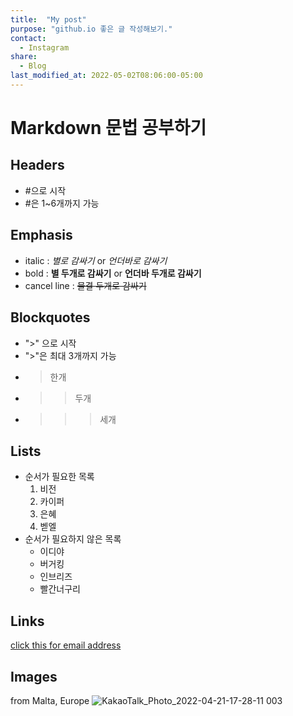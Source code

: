 ```yaml
---
title:  "My post"
purpose: "github.io 좋은 글 작성해보기."
contact:
  - Instagram
share:
  - Blog
last_modified_at: 2022-05-02T08:06:00-05:00
---
```


Markdown 문법 공부하기
===

## Headers
  - #으로 시작
  - #은 1~6개까지 가능
## Emphasis
  - italic : *별로 감싸기* or _언더바로 감싸기_
  - bold : **별 두개로 감싸기** or __언더바 두개로 감싸기__
  - cancel line : ~~물결 두개로 감싸기~~
## Blockquotes
  - ">" 으로 시작
  - ">"은 최대 3개까지 가능
  - > 한개
  - >> 두개
  - >>> 세개
## Lists
  - 순서가 필요한 목록
      1. 비전
      2. 카이퍼
      3. 은혜
      4. 벧엘
  - 순서가 필요하지 않은 목록
      - 이디야
      - 버거킹
      - 인브리즈
      - 빨간너구리
## Links
[click this for email address](shinelee@handong.ac.kr)

## Images
from Malta, Europe
![KakaoTalk_Photo_2022-04-21-17-28-11 003](https://user-images.githubusercontent.com/103708164/166195546-857f18fd-06f9-4bae-992a-72191ff73f43.jpeg)

